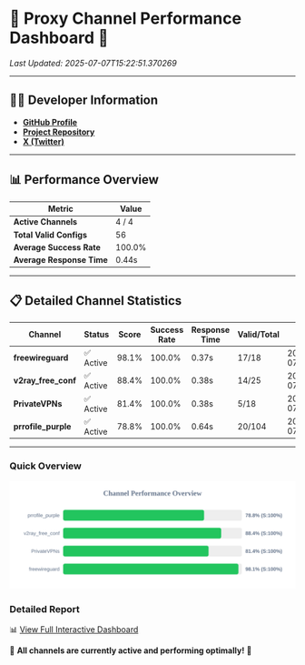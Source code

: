 # 🌟 Proxy Channel Performance Dashboard 🌟

_Last Updated: 2025-07-07T15:22:51.370269_

---

## 👩‍💻 Developer Information

- **[GitHub Profile](https://github.com/4n0nymou3)**  
- **[Project Repository](https://github.com/4n0nymou3/multi-proxy-config-fetcher)**  
- **[X (Twitter)](https://x.com/4n0nymou3)**  

---

## 📊 Performance Overview

| Metric                | Value       |
|-----------------------|-------------|
| **Active Channels**   | 4 / 4       |
| **Total Valid Configs** | 56          |
| **Average Success Rate** | 100.0%      |
| **Average Response Time** | 0.44s       |

---

## 📋 Detailed Channel Statistics

| Channel          | Status     | Score  | Success Rate | Response Time | Valid/Total | Last Success               |
|------------------|------------|--------|--------------|---------------|-------------|----------------------------|
| **freewireguard**  | ✅ Active  | 98.1%  | 100.0% | 0.37s         | 17/18       | 2025-07-07T15:22:51.368924 |
| **v2ray_free_conf**  | ✅ Active  | 88.4%  | 100.0% | 0.38s         | 14/25       | 2025-07-07T15:22:50.560680 |
| **PrivateVPNs**  | ✅ Active  | 81.4%  | 100.0% | 0.38s         | 5/18       | 2025-07-07T15:22:50.975585 |
| **prrofile_purple**  | ✅ Active  | 78.8%  | 100.0% | 0.64s         | 20/104       | 2025-07-07T15:22:50.047372 |

---

### Quick Overview
<div align="center">
  <a href="https://raw.githubusercontent.com/nullluser/NullRepo/refs/heads/main/assets/channel_stats_chart.svg">
    <img src="https://raw.githubusercontent.com/nullluser/NullRepo/refs/heads/main/assets/channel_stats_chart.svg" alt="Source Performance Statistics" width="800">
  </a>
</div>

### Detailed Report
📊 [View Full Interactive Dashboard](https://htmlpreview.github.io/?https://github.com/nullluser/NullRepo/blob/main/assets/performance_report.html)

🎉 **All channels are currently active and performing optimally!** 🎉
